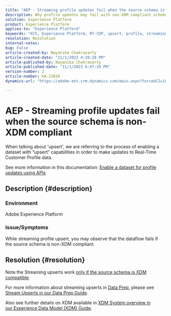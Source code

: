 ```yaml
---
title: "AEP - Streaming profile updates fail when the source schema is non-XDM compliant"
description: Why profile updates may fail with non-XDM compliant schemas?
solution: Experience Platform
product: Experience Platform
applies-to: "Experience Platform"
keywords: "KCS, Experience Platform, RT-CDP, upsert, profile, streaming, XDM, schema"
resolution: Resolution
internal-notes: 
bug: False
article-created-by: Nayanika Chakravarty
article-created-date: "11/1/2023 4:20:28 PM"
article-published-by: Nayanika Chakravarty
article-published-date: "11/1/2023 6:47:29 PM"
version-number: 2
article-number: KA-23026
dynamics-url: "https://adobe-ent.crm.dynamics.com/main.aspx?forceUCI=1&pagetype=entityrecord&etn=knowledgearticle&id=1b39a28e-d278-ee11-8179-6045bd0065f9"

---
```

# AEP - Streaming profile updates fail when the source schema is non-XDM compliant


When talking about 'upsert', we are referring to the process of enabling a dataset with “upsert” capabilities in order to make updates to Real-Time Customer Profile data.

See more information in this documentation: [Enable a dataset for profile updates using APIs](https://experienceleague.adobe.com/docs/experience-platform/catalog/datasets/enable-upsert.html)

## Description {#description}


### Environment

Adobe Experience Platform

### Issue/Symptoms

While streaming profile upsert, you may observe that the dataflow fails if the source schema is non-XDM compliant.


## Resolution {#resolution}


Note the Streaming upserts work <u>only if the source schema is XDM compatible</u>.

For more information about streaming upserts in [Data Prep](https://experienceleague.adobe.com/docs/experience-platform/data-prep/home.html), please see [Stream Upserts in our Data Prep Guide](https://experienceleague.adobe.com/docs/experience-platform/data-prep/upserts.html).

Also see further details on XDM available in [XDM System overview in our Experience Data Model (XDM) Guide](https://experienceleague.adobe.com/docs/experience-platform/xdm/home.html).

